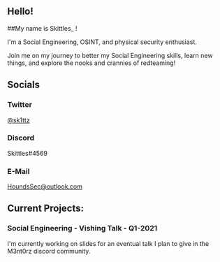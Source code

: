 ## Hello!


##My name is Skittles_ !

I'm a Social Engineering, OSINT, and physical security enthusiast.

Join me on my journey to better my Social Engineering skills, learn new things, and explore the nooks and crannies of redteaming!



## Socials


### Twitter
[@sk1ttz](https://twitter.com/sk1ttz)

### Discord
Skittles#4569

### E-Mail
HoundsSec@outlook.com



## Current Projects:


### Social Engineering - Vishing Talk - Q1-2021

I'm currently working on slides for an eventual talk I plan to give in the M3nt0rz discord community.

